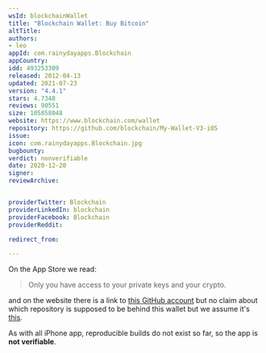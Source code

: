 ```yaml
---
wsId: blockchainWallet
title: "Blockchain Wallet: Buy Bitcoin"
altTitle: 
authors:
- leo
appId: com.rainydayapps.Blockchain
appCountry: 
idd: 493253309
released: 2012-04-13
updated: 2021-07-23
version: "4.4.1"
stars: 4.7348
reviews: 90551
size: 105858048
website: https://www.blockchain.com/wallet
repository: https://github.com/blockchain/My-Wallet-V3-iOS
issue: 
icon: com.rainydayapps.Blockchain.jpg
bugbounty: 
verdict: nonverifiable
date: 2020-12-20
signer: 
reviewArchive:


providerTwitter: Blockchain
providerLinkedIn: blockchain
providerFacebook: Blockchain
providerReddit: 

redirect_from:

---
```


On the App Store we read:

> Only you have access to your private keys and your crypto.

and on the website there is a link to
[this GitHub account](https://github.com/blockchain/) but no claim about which
repository is supposed to be behind this wallet but we assume it's
[this](https://github.com/blockchain/My-Wallet-V3-iOS).

As with all iPhone app, reproducible builds do not exist so far, so the app
is **not verifiable**.
